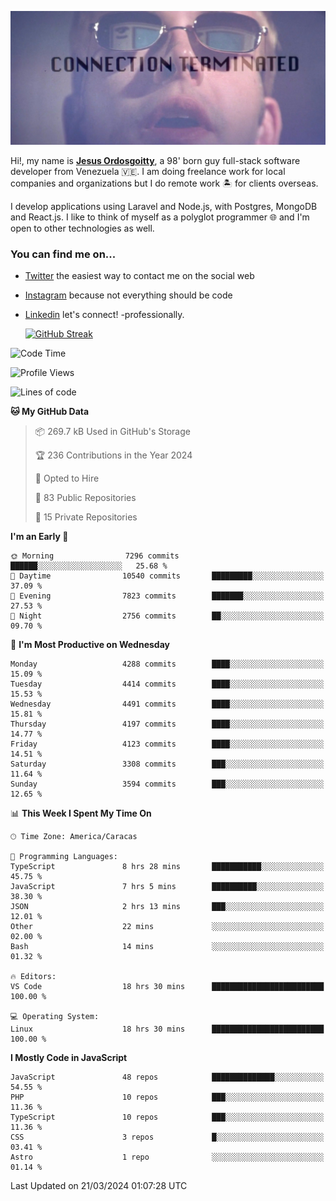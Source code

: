 ![hackers movie reference](./disconnected.jpg)

Hi!, my name is [**Jesus Ordosgoitty**](https://jodaz.dev), a 98' born guy full-stack software developer from Venezuela 🇻🇪. I am doing freelance work for local companies and organizations but I do remote work 🏝️ for clients overseas. 

I develop applications using Laravel and Node.js, with Postgres, MongoDB and React.js. I like to think of myself as a polyglot programmer 🌐 and I'm open to other technologies as well.

### You can find me on...

- [Twitter](https://twitter.com/jodaz_) the easiest way to contact me on the social web
- [Instagram](https://instagram.com/jodaz_) because not everything should be code
- [Linkedin](https://linkedin.com/in/jodaz) let's connect! -professionally.


    [![GitHub Streak](https://streak-stats.demolab.com?user=jodaz&theme=tokyonight)](https://git.io/streak-stats)

<!--START_SECTION:waka-->
![Code Time](http://img.shields.io/badge/Code%20Time-4%2C679%20hrs%2056%20mins-blue)

![Profile Views](http://img.shields.io/badge/Profile%20Views-0-blue)

![Lines of code](https://img.shields.io/badge/From%20Hello%20World%20I%27ve%20Written-82.9%20million%20lines%20of%20code-blue)

**🐱 My GitHub Data** 

> 📦 269.7 kB Used in GitHub's Storage 
 > 
> 🏆 236 Contributions in the Year 2024
 > 
> 💼 Opted to Hire
 > 
> 📜 83 Public Repositories 
 > 
> 🔑 15 Private Repositories 
 > 
**I'm an Early 🐤** 

```text
🌞 Morning                7296 commits        ██████░░░░░░░░░░░░░░░░░░░   25.68 % 
🌆 Daytime                10540 commits       █████████░░░░░░░░░░░░░░░░   37.09 % 
🌃 Evening                7823 commits        ███████░░░░░░░░░░░░░░░░░░   27.53 % 
🌙 Night                  2756 commits        ██░░░░░░░░░░░░░░░░░░░░░░░   09.70 % 
```
📅 **I'm Most Productive on Wednesday** 

```text
Monday                   4288 commits        ████░░░░░░░░░░░░░░░░░░░░░   15.09 % 
Tuesday                  4414 commits        ████░░░░░░░░░░░░░░░░░░░░░   15.53 % 
Wednesday                4491 commits        ████░░░░░░░░░░░░░░░░░░░░░   15.81 % 
Thursday                 4197 commits        ████░░░░░░░░░░░░░░░░░░░░░   14.77 % 
Friday                   4123 commits        ████░░░░░░░░░░░░░░░░░░░░░   14.51 % 
Saturday                 3308 commits        ███░░░░░░░░░░░░░░░░░░░░░░   11.64 % 
Sunday                   3594 commits        ███░░░░░░░░░░░░░░░░░░░░░░   12.65 % 
```


📊 **This Week I Spent My Time On** 

```text
🕑︎ Time Zone: America/Caracas

💬 Programming Languages: 
TypeScript               8 hrs 28 mins       ███████████░░░░░░░░░░░░░░   45.75 % 
JavaScript               7 hrs 5 mins        ██████████░░░░░░░░░░░░░░░   38.30 % 
JSON                     2 hrs 13 mins       ███░░░░░░░░░░░░░░░░░░░░░░   12.01 % 
Other                    22 mins             ░░░░░░░░░░░░░░░░░░░░░░░░░   02.00 % 
Bash                     14 mins             ░░░░░░░░░░░░░░░░░░░░░░░░░   01.32 % 

🔥 Editors: 
VS Code                  18 hrs 30 mins      █████████████████████████   100.00 % 

💻 Operating System: 
Linux                    18 hrs 30 mins      █████████████████████████   100.00 % 
```

**I Mostly Code in JavaScript** 

```text
JavaScript               48 repos            ██████████████░░░░░░░░░░░   54.55 % 
PHP                      10 repos            ███░░░░░░░░░░░░░░░░░░░░░░   11.36 % 
TypeScript               10 repos            ███░░░░░░░░░░░░░░░░░░░░░░   11.36 % 
CSS                      3 repos             █░░░░░░░░░░░░░░░░░░░░░░░░   03.41 % 
Astro                    1 repo              ░░░░░░░░░░░░░░░░░░░░░░░░░   01.14 % 
```




 Last Updated on 21/03/2024 01:07:28 UTC
<!--END_SECTION:waka-->
